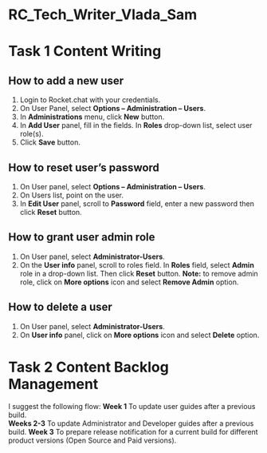 # RC_Tech_Writer_Vlada_Sam

#  Task 1 Content Writing

##  How to add a new user

1.	Login to Rocket.chat with your credentials.
2.	On User Panel, select **Options – Administration – Users**. 
3.	In **Administrations** menu, click **New** button.
4.	In  **Add User** panel, fill in the fields. In **Roles** drop-down list, select user role(s).
5.	Click **Save**  button.

## How to reset user’s password

1.	On User panel, select **Options – Administration – Users**. 
2.	On Users list, point on the user.
3.	In **Edit User** panel, scroll to **Password** field, enter a new password then click **Reset** button.

## How to grant user admin role

1.	On User panel, select **Administrator-Users**.
2.	On the **User info** panel, scroll to roles field. In **Roles**  field, select **Admin** role in a drop-down list. Then click **Reset** button.
**Note:** to remove admin role, click on **More options** icon and select **Remove Admin** option.

## How to delete a user

1.	On User panel, select **Administrator-Users**.
2.	On **User info** panel, click on **More options** icon and select **Delete** option.

# Task 2 Content Backlog Management
I suggest the following flow:
**Week 1** To update user guides after a previous build.	
**Weeks 2-3** To update Administrator and Developer guides after a previous build.
**Week 3** To prepare release notification for a current build for different product versions (Open Source and Paid versions). 

